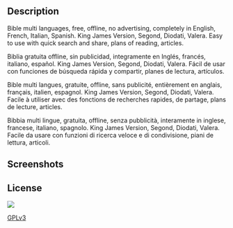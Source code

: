 ## Description
Bible multi languages, free, offline, no advertising, completely in English, French, Italian, Spanish.
King James Version, Segond, Diodati, Valera.
Easy to use with quick search and share, plans of reading, articles.


Biblia gratuita offline, sin publicidad, integramente en Inglés, francés, italiano, español.
King James Version, Segond, Diodati, Valera.
Fácil de usar con funciones de búsqueda rápida y compartir, planes de lectura, artículos.


Bible multi langues, gratuite, offline, sans publicité, entièrement en anglais, français, italien, espagnol.
King James Version, Segond, Diodati, Valera.
Facile à utiliser avec des fonctions de recherches rapides, de partage, plans de lecture, articles.


Bibbia multi lingue, gratuita, offline, senza pubblicità, interamente in inglese, francese, italiano, spagnolo.
King James Version, Segond, Diodati, Valera.
Facile da usare con funzioni di ricerca veloce e di condivisione, piani de lettura, articoli.

## Screenshots


## License

<img src="https://gnu.org/graphics/gplv3-127x51.png" />

[GPLv3](http://www.gnu.org/licenses/gpl-3.0.html) 
